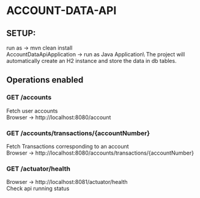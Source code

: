 # ACCOUNT-DATA-API

## SETUP:
 run as -> mvn clean install\
 AccountDataApiApplication  -> run as Java Application\	
 The project will automatically create an H2 instance and store the data in db tables.
 
## Operations enabled

### GET /accounts
 Fetch user accounts\
 Browser -> http://localhost:8080/account
 
### GET /accounts/transactions/{accountNumber}
 Fetch Transactions corresponding to an account\
 Browser -> http://localhost:8080/accounts/transactions/{accountNumber}  
 
### GET /actuator/health
 Browser -> http://localhost:8081/actuator/health\
 Check api running status
 
